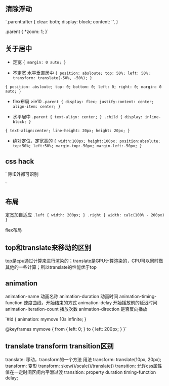 ## 清除浮动
`.parent:after {
  clear: both;
  display: block;
  content: '',
}

.parent {
  *zoom: 1;
}`

## 关于居中
* 定宽
`{
  margin: 0 auto;
}`

* 不定宽 水平垂直居中
`{
  position: absloute;
  top: 50%;
  left: 50%;
  transform: translate(-50%, -50%);
}`

`{
  position: absloute;
  top: 0;
  bottom: 0;
  left: 0;
  right: 0;
  margin: 0 auto;
}`

* flex布局 >ie10
`.parent {
  display: flex;
  justify-content: center;
  align-item: center;
}`

* 水平居中
`.parent {
  text-align: center;
}
.child {
  display: inline-block;
}`

`{
  text-align:center;
  line-height: 20px;
  height: 20px;
}
`
* 绝对定位，定宽高的
`{
    width:100px;
    height:100px;
    position:absolute;
    top:50%;
    left:50%;
    margin-top:-50px;
    margin-left:-50px;
}`

## css hack
`<!--[if !IE]><!--> 除IE外都可识别 <!--<![endif]-->
<!--[if IE]> 所有的IE可识别 <![endif]-->
<!--[if IE 8]> 仅IE6可识别 <![endif]-->
<!--[if lt IE 8]> IE8以下版本可识别 <![endif]-->
<!--[if gte IE 8]> IE8以及IE8以上版本可识别 <![endif]-->`

## 布局
定宽加自适应
`.left {
  width: 200px;
}
.right {
  width: calc(100% - 200px)
}`

flex布局

## top和translate来移动的区别
top是cpu通过计算来进行渲染的；translate是GPU计算渲染的，CPU可以同时做其他的一些计算；所以translate的性能优于top

## animation
animation-name 动画名称
animation-duration 动画时间
animation-timing-function 速度曲线，开始结束的方式
animation-delay 开始播放前的延迟时间
animation-iteration-count 播放次数
animation-direction 是否反向播放

`#id {
  animation: mymove 10s infinite;
}

@keyframes mymove {
  from {
    left: 0;
  }
  to {
    left: 200px;
  }
}`

## translate transform transition区别
translate: 移动，transform的一个方法
用法 transform: translate(10px, 20px);
transform: 变形
transform: skew()/scale()/translate()
transition: 允许css属性值在一定时间区间内平滑过渡
transition: property duration timing-function delay;